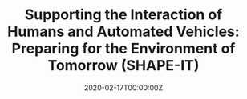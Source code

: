 ---
title: "Supporting the Interaction of Humans and Automated Vehicles: Preparing for the Environment of Tomorrow (SHAPE-IT)"
summary: "SHAPE-IT is a Innovative Training Network (ITN) project that has received funding from the European Union’s Horizon 2020 research and innovation programme under the Marie Skłodowska-Curie grant agreement 860410. Chi is ESR3 of SHAPE-IT project."
# tags:
# - Deep Learning
date: "2020-02-17T00:00:00Z"

# Optional external URL for project (replaces project detail page).
external_link: "https://www.shape-it.eu/"

image:
  caption: Photo by rawpixel on Unsplash
  focal_point: Smart

# links:
# - icon: twitter
#   icon_pack: fab
#   name: Follow
#   url: https://twitter.com/georgecushen
url_code: ""
url_pdf: ""
url_slides: ""
url_video: ""

# Slides (optional).
#   Associate this project with Markdown slides.
#   Simply enter your slide deck's filename without extension.
#   E.g. `slides = "example-slides"` references `content/slides/example-slides.md`.
#   Otherwise, set `slides = ""`.
slides: example
---